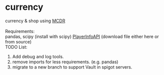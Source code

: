 # currency
currency &amp; shop using <a href='https://github.com/Fallen-Breath/MCDReforged'>MCDR</a> <br/>
<br/>
Requirements: <br/>
pandas, scipy (install with scipy)
<a href="https://github.com/TISUnion/PlayerInfoAPI">PlayerInfoAPI</a> (download file either here or from source)
<br/>
TODO List: <br/>
1. Add debug and log tools. <br/>
2. remove imports for less requirements. (e.g. pandas) <br/>
3. migrate to a new branch to support Vault in spigot servers. <br/>
